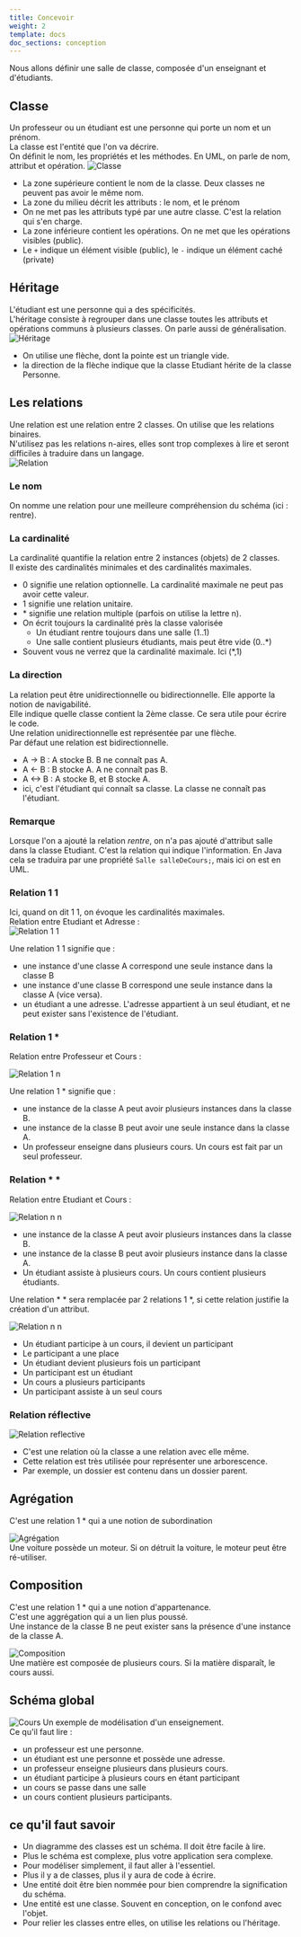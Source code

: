 ```yaml
---
title: Concevoir
weight: 2
template: docs
doc_sections: conception
---
```


Nous allons définir une salle de classe, composée d'un enseignant et d'étudiants.

## Classe

Un professeur ou un étudiant est une personne qui porte un nom et un prénom.  
La classe est l'entité que l'on va décrire.  
On définit le nom, les propriétés et les méthodes. En UML, on parle de nom, attribut et opération.
![Classe](img_moo/classe.png)  

* La zone supérieure contient le nom de la classe. Deux classes ne peuvent pas avoir le même nom.  
* La zone du milieu décrit les attributs : le nom, et le prénom
* On ne met pas les attributs typé par une autre classe. C'est la relation qui s'en charge.
* La zone inférieure contient les opérations. On ne met que les opérations visibles (public).
* Le `+` indique un élément visible (public), le `-` indique un élément caché (private)

## Héritage

L'étudiant est une personne qui a des spécificités.  
L'héritage consiste à regrouper dans une classe toutes les attributs et opérations communs à plusieurs classes. On parle aussi de généralisation.  
![Héritage](img_moo/heritage.png)

* On utilise une flèche, dont la pointe est un triangle vide.
* la direction de la flèche indique que la classe Etudiant hérite de la classe Personne.

## Les relations

Une relation est une relation entre 2 classes. On utilise que les relations binaires.  
N'utilisez pas les relations n-aires, elles sont trop complexes à lire et seront difficiles à traduire dans un langage.  
![Relation](img_moo/relation.png)

### Le nom

On nomme une relation pour une meilleure compréhension du schéma (ici : rentre).

### La cardinalité

La cardinalité quantifie la relation entre 2 instances (objets) de 2 classes.  
Il existe des cardinalités minimales et des cardinalités maximales.  

* 0 signifie une relation optionnelle. La cardinalité maximale ne peut pas avoir cette valeur.  
* 1 signifie une relation unitaire.
* \* signifie une relation multiple (parfois on utilise la lettre n).
* On écrit toujours la cardinalité près la classe valorisée
  * Un étudiant rentre toujours dans une salle (1..1)
  * Une salle contient plusieurs étudiants, mais peut être vide (0..*)
* Souvent vous ne verrez que la cardinalité maximale. Ici (*,1)

### La direction

La relation peut être unidirectionnelle ou bidirectionnelle. Elle apporte la notion de navigabilité.  
Elle indique quelle classe contient la 2ème classe.
Ce sera utile pour écrire le code.  
Une relation unidirectionnelle est représentée par une flèche.  
Par défaut une relation est bidirectionnelle.  

* A -> B : A stocke B. B ne connaît pas A.
* A <- B : B stocke A. A ne connaît pas B.
* A <-> B : A stocke B, et B stocke A.  
* ici, c'est l'étudiant qui connaît sa classe. La classe ne connaît pas l'étudiant.

### Remarque

Lorsque l'on a ajouté la relation *rentre*, on n'a pas ajouté d'attribut salle dans la classe Etudiant. C'est la relation qui indique l'information. En Java cela se traduira par une propriété `Salle salleDeCours;`, mais ici on est en UML.

### Relation 1 1

Ici, quand on dit 1 1, on évoque les cardinalités maximales.  
Relation entre  Etudiant et Adresse :  
![Relation 1 1](img_moo/relation11.png)

Une relation 1 1 signifie que :

* une instance d'une classe A correspond une seule instance dans la classe B
* une instance d'une classe B correspond une seule instance dans la classe A (vice versa).  
* un étudiant a une adresse. L'adresse appartient à un seul étudiant, et ne peut exister sans l'existence de l'étudiant.

### Relation 1 *

Relation entre Professeur et Cours :

![Relation 1 n](img_moo/relation1n.png)  

Une relation 1 * signifie que :

* une instance de la classe A peut avoir plusieurs instances dans la classe B.  
* une instance de la classe B peut avoir une seule instance dans la classe A.  
* Un professeur enseigne dans plusieurs cours. Un cours est fait par un  seul professeur.

### Relation \* \*

Relation entre Etudiant et Cours :

![Relation n n](img_moo/relationnn.png)  

* une instance de la classe A peut avoir plusieurs instances dans la classe B.  
* une instance de la classe B peut avoir plusieurs instance dans la classe A.  
* Un étudiant assiste à plusieurs cours. Un cours contient plusieurs étudiants.  

Une relation \* \* sera remplacée par 2 relations 1 *, si cette relation justifie la création d'un attribut.  

![Relation n n](img_moo/relation1nn1.png)

* Un étudiant participe à un cours, il devient un participant
* Le participant a une place
* Un étudiant devient plusieurs fois un participant
* Un participant est un étudiant
* Un cours a plusieurs participants
* Un participant assiste à un seul cours

### Relation réflective

![Relation reflective](img_moo/relationReflect.png)

* C'est une relation où la classe a une relation avec elle même.  
* Cette relation est très utilisée pour représenter une arborescence.  
* Par exemple, un dossier est contenu dans un dossier parent.  

## Agrégation

C'est une relation 1 * qui a une notion de subordination

![Agrégation](img_moo/agregation.png)  
Une voiture possède un moteur. Si on détruit la voiture, le moteur peut être ré-utiliser.  

## Composition

C'est une relation 1 * qui a une notion d'appartenance.  
C'est une aggrégation qui a un lien plus poussé.  
Une instance de la classe B ne peut exister sans la présence d'une instance de la classe A.

![Composition](img_moo/composition.png)  
Une matière est composée de plusieurs cours. Si la matière disparaît, le cours aussi.  

## Schéma global

![Cours](img_moo/enseignement.png)
Un exemple de modélisation d'un enseignement.  
Ce qu'il faut lire :

* un professeur est une personne.
* un étudiant est une personne et possède une adresse.
* un professeur enseigne plusieurs dans plusieurs cours.
* un étudiant participe à plusieurs cours en étant participant
* un cours se passe dans une salle
* un cours contient plusieurs participants.

## ce qu'il faut savoir

* Un diagramme des classes est un schéma. Il doit être facile à lire.
* Plus le schéma est complexe, plus votre application sera complexe.
* Pour modéliser simplement, il faut aller à l'essentiel.  
* Plus il y a de classes, plus il y aura de code à écrire.
* Une entité doit être bien nommée pour bien comprendre la signification du schéma.  
* Une entité est une classe. Souvent en conception, on le confond avec l'objet.  
* Pour relier les classes entre elles, on utilise les relations ou l'héritage.  
